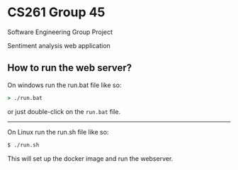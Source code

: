 # CS261 Group 45

Software Engineering Group Project

Sentiment analysis web application

## How to run the web server?

On windows run the run.bat file like so:

```cmd
> ./run.bat
```

or just double-click on the `run.bat` file.

---

On Linux run the run.sh file like so:

```bash
$ ./run.sh
```

This will set up the docker image and run the webserver.
